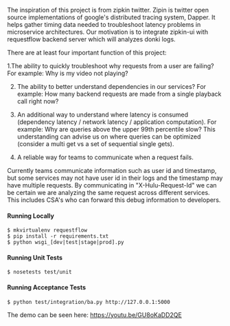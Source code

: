 The inspiration of this project is from zipkin twitter. Zipin is twitter open source implementations of google's distributed tracing system, Dapper. It
helps gather timing data needed to troubleshoot latency problems in microservice architectures. Our motivation is to integrate zipkin-ui with
requestflow backend server which will analyzes donki logs.

There are at least four important function of this project:

1.The ability to quickly troubleshoot why requests from a user are failing?
For example: Why is my video not playing?

2. The ability to better understand dependencies in our services?
For example: How many backend requests are made from a single playback call right now?

3. An additional way to understand where latency is consumed (dependency latency / network latency / application computation).
For example: Why are queries above the upper 99th percentile slow? This understanding can advise us on where queries can be optimized
(consider a multi get vs a set of sequential single gets).

4. A reliable way for teams to communicate when a request fails.

Currently teams communicate information such as user id and timestamp, but some services may not have user id in their logs and the timestamp may have multiple requests. By communicating in "X-Hulu-Request-Id" we can be certain we are analyzing the same request across different services. This includes CSA's who can forward this debug information to developers.


#### Running Locally

	$ mkvirtualenv requestflow
	$ pip install -r requirements.txt
	$ python wsgi_[dev|test|stage|prod].py

#### Running Unit Tests

	$ nosetests test/unit

#### Running Acceptance Tests

	$ python test/integration/ba.py http://127.0.0.1:5000
	
	
The demo can be seen here: https://youtu.be/GU8oKaDD2QE

